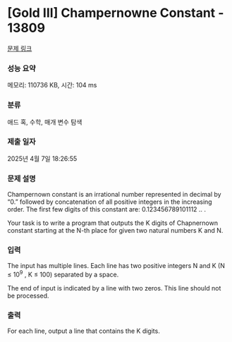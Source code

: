 # [Gold III] Champernowne Constant - 13809 

[문제 링크](https://www.acmicpc.net/problem/13809) 

### 성능 요약

메모리: 110736 KB, 시간: 104 ms

### 분류

애드 혹, 수학, 매개 변수 탐색

### 제출 일자

2025년 4월 7일 18:26:55

### 문제 설명

<p>Champernown constant is an irrational number represented in decimal by “0.” followed by concatenation of all positive integers in the increasing order. The first few digits of this constant are: 0.123456789101112 .. .</p>

<p>Your task is to write a program that outputs the K digits of Chapnernown constant starting at the N-th place for given two natural numbers K and N.</p>

### 입력 

 <p>The input has multiple lines. Each line has two positive integers N and K (N ≤ 10<sup>9</sup> , K ≤ 100) separated by a space.</p>

<p>The end of input is indicated by a line with two zeros. This line should not be processed.</p>

### 출력 

 <p>For each line, output a line that contains the K digits.</p>

